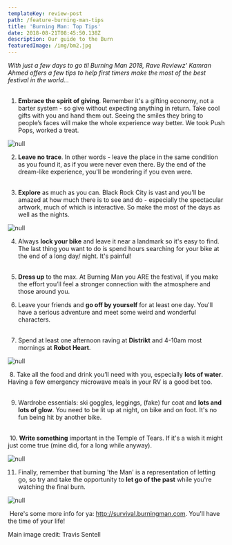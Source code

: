 ```yaml
---
templateKey: review-post
path: /feature-burning-man-tips
title: 'Burning Man: Top Tips'
date: 2018-08-21T08:45:50.138Z
description: Our guide to the Burn
featuredImage: /img/bm2.jpg
---
```

_With just a few days to go til Burning Man 2018,  Rave Reviewz' Kamran Ahmed offers a few tips to help first timers make the most of the best festival in the world..._
<br><br>

1. **Embrace the spirit of giving**. Remember it's a gifting economy, not a barter system - so give without expecting anything in return. Take cool gifts with you and hand them out. Seeing the smiles they bring to people’s faces will make the whole experience way better. We took Push Pops, worked a treat.

![null](/img/pushpop2.jpg)

2. **Leave no trace**. In other words - leave the place in the same condition as you found it, as if you were never even there. By the end of the dream-like experience, you'll be wondering if you even were.
<br><br>

3. **Explore** as much as you can. Black Rock City is vast and you'll be amazed at how much there is to see and do - especially the spectacular artwork, much of which is interactive. So make the most of the days as well as the nights. 

![null](/img/statue2.jpg)

4. Always **lock your bike** and leave it near a landmark so it's easy to find. The last thing you want to do is spend hours searching for your bike at the end of a long day/ night. It's painful!
<br><br>

5. **Dress up** to the max. At Burning Man you ARE the festival, if you make the effort you’ll feel a stronger connection with the atmosphere and those around you.

6. Leave your friends and **go off by yourself** for at least one day. You'll have a serious adventure and meet some weird and wonderful characters.
<br><br>

7. Spend at least one afternoon raving at **Distrikt** and 4-10am most mornings at **Robot Heart**. 

![null](/img/distrikt-burn2.jpg)

 8. Take all the food and drink you’ll need with you, especially **lots of water**. Having a few emergency microwave meals in your RV is a good bet too.
<br><br>

9. Wardrobe essentials: ski goggles, leggings, (fake) fur coat and **lots and lots of glow**. You need to be lit up at night, on bike and on foot. It's no fun being hit by another bike. 
<br><br>

 10. **Write something** important in the Temple of Tears. If it's a wish it might just come true (mine did, for a long while anyway). 

![null](/img/temple2.jpg)

11. Finally, remember that burning 'the Man' is a representation of letting go, so try and take the opportunity to **let go of the past** while you're watching the final burn. 

![null](/img/burn2.jpg)

 Here's some more info for ya: http://survival.burningman.com. You'll have the time of your life!

Main image credit: Travis Sentell
